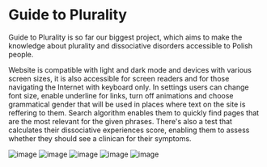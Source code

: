 # Guide to Plurality

Guide to Plurality is so far our biggest project, which aims to make the knowledge about plurality and dissociative disorders accessible to Polish people.

Website is compatible with light and dark mode and devices with various screen sizes, it is also accessible for screen readers and for those navigating the Internet with keyboard only. In settings users can change font size, enable underline for links, turn off animations and choose grammatical gender that will be used in places where text on the site is reffering to them. Search algorithm enables them to quickly find pages that are the most relevant for the given phrases. There's also a test that calculates their dissociative experiences score, enabling them to assess whether they should see a clinican for their symptoms. 

![image](https://github.com/chocolate-pancake/przewodnikpomnogosci/assets/101984939/ee4a390e-2964-40af-9bb5-7a729ddd3b13)
![image](https://github.com/chocolate-pancake/przewodnikpomnogosci/assets/101984939/a546c351-6e8c-4f2e-af49-b9bd1e7aec79)
![image](https://github.com/chocolate-pancake/przewodnikpomnogosci/assets/101984939/118a1808-9466-4eec-8755-29064ac431a1)
![image](https://github.com/chocolate-pancake/przewodnikpomnogosci/assets/101984939/677b0c72-d675-4f43-8976-8e31111b0a4a)
![image](https://github.com/chocolate-pancake/przewodnikpomnogosci/assets/101984939/7126946a-61c8-44d6-8a22-1869298e00a2)
